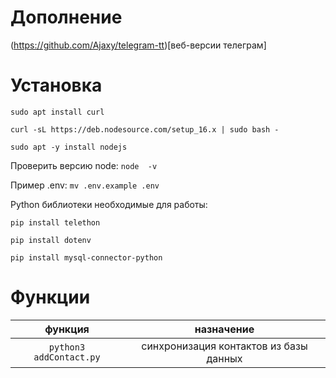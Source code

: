 # Дополнение 
(https://github.com/Ajaxy/telegram-tt)[веб-версии телеграм]

# Установка

`sudo apt install curl`


`curl -sL https://deb.nodesource.com/setup_16.x | sudo bash -`

`sudo apt -y install nodejs`

Проверить версию node: `node  -v`

Пример .env: `mv .env.example .env`

Python библиотеки необходимые для работы:

`pip install telethon`

`pip install dotenv`

`pip install mysql-connector-python`

# Функции

| функция | назначение | 
|:---------------------:|:-----------------------:|
| `python3 addContact.py` | синхронизация контактов из базы данных | 
